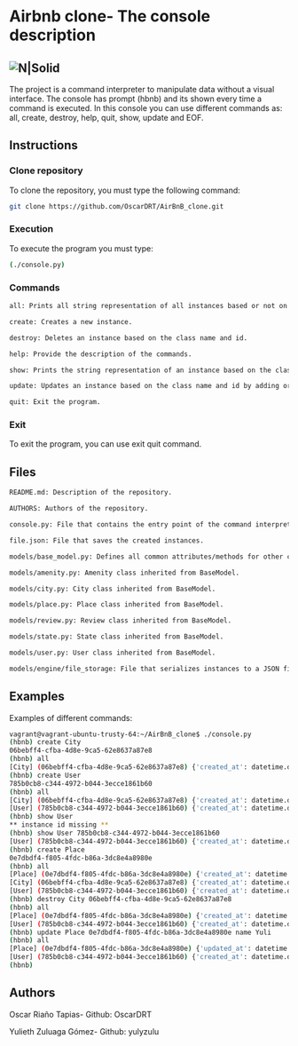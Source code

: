 # Airbnb clone- The console description

![N|Solid](https://ibb.co/ng6KLxw)
----------------------------------------------------------------------------------------------------------------------------------------------------------------------------------

The project is a command interpreter to manipulate data without a visual interface. The console has prompt (hbnb) and its shown every time a command is executed. In this console you can use different commands as: all, create, destroy, help, quit, show, update and EOF.

## Instructions

### Clone repository
To clone the repository, you must type the following command:
```bash
git clone https://github.com/OscarDRT/AirBnB_clone.git
```
### Execution

To execute the program you must type:
```bash
(./console.py)
```
### Commands

```bash
all: Prints all string representation of all instances based or not on the class name.

create: Creates a new instance.

destroy: Deletes an instance based on the class name and id.

help: Provide the description of the commands.

show: Prints the string representation of an instance based on the class name and id.

update: Updates an instance based on the class name and id by adding or updating attribute.

quit: Exit the program.
```

### Exit
To exit the program, you can use exit quit command.

## Files

```bash
README.md: Description of the repository.

AUTHORS: Authors of the repository.

console.py: File that contains the entry point of the command interpreter.

file.json: File that saves the created instances.

models/base_model.py: Defines all common attributes/methods for other classes.

models/amenity.py: Amenity class inherited from BaseModel.

models/city.py: City class inherited from BaseModel.

models/place.py: Place class inherited from BaseModel.

models/review.py: Review class inherited from BaseModel.

models/state.py: State class inherited from BaseModel.

models/user.py: User class inherited from BaseModel.

models/engine/file_storage: File that serializes instances to a JSON file and deserializes JSON file to instances.

```
## Examples
Examples of different commands:

```bash
vagrant@vagrant-ubuntu-trusty-64:~/AirBnB_clone$ ./console.py
(hbnb) create City
06bebff4-cfba-4d8e-9ca5-62e8637a87e8
(hbnb) all
[City] (06bebff4-cfba-4d8e-9ca5-62e8637a87e8) {'created_at': datetime.datetime(2020, 2, 19, 17, 41, 18, 907065), 'updated_at': datetime.datetime(2020, 2, 19, 17, 41, 18, 907135), 'id': '06bebff4-cfba-4d8e-9ca5-62e8637a87e8'}
(hbnb) create User
785b0cb8-c344-4972-b044-3ecce1861b60
(hbnb) all
[City] (06bebff4-cfba-4d8e-9ca5-62e8637a87e8) {'created_at': datetime.datetime(2020, 2, 19, 17, 41, 18, 907065), 'updated_at': datetime.datetime(2020, 2, 19, 17, 41, 18, 907135), 'id': '06bebff4-cfba-4d8e-9ca5-62e8637a87e8'}
[User] (785b0cb8-c344-4972-b044-3ecce1861b60) {'created_at': datetime.datetime(2020, 2, 19, 17, 41, 47, 165330), 'updated_at': datetime.datetime(2020, 2, 19, 17, 41, 47, 165392), 'id': '785b0cb8-c344-4972-b044-3ecce1861b60'}
(hbnb) show User
** instance id missing **
(hbnb) show User 785b0cb8-c344-4972-b044-3ecce1861b60
[User] (785b0cb8-c344-4972-b044-3ecce1861b60) {'created_at': datetime.datetime(2020, 2, 19, 17, 41, 47, 165330), 'updated_at': datetime.datetime(2020, 2, 19, 17, 41, 47, 165392), 'id': '785b0cb8-c344-4972-b044-3ecce1861b60'}
(hbnb) create Place
0e7dbdf4-f805-4fdc-b86a-3dc8e4a8980e
(hbnb) all
[Place] (0e7dbdf4-f805-4fdc-b86a-3dc8e4a8980e) {'created_at': datetime.datetime(2020, 2, 19, 17, 43, 15, 522640), 'updated_at': datetime.datetime(2020, 2, 19, 17, 43, 15, 522736), 'id': '0e7dbdf4-f805-4fdc-b86a-3dc8e4a8980e'}
[City] (06bebff4-cfba-4d8e-9ca5-62e8637a87e8) {'created_at': datetime.datetime(2020, 2, 19, 17, 41, 18, 907065), 'updated_at': datetime.datetime(2020, 2, 19, 17, 41, 18, 907135), 'id': '06bebff4-cfba-4d8e-9ca5-62e8637a87e8'}
[User] (785b0cb8-c344-4972-b044-3ecce1861b60) {'created_at': datetime.datetime(2020, 2, 19, 17, 41, 47, 165330), 'updated_at': datetime.datetime(2020, 2, 19, 17, 41, 47, 165392), 'id': '785b0cb8-c344-4972-b044-3ecce1861b60'}
(hbnb) destroy City 06bebff4-cfba-4d8e-9ca5-62e8637a87e8
(hbnb) all
[Place] (0e7dbdf4-f805-4fdc-b86a-3dc8e4a8980e) {'created_at': datetime.datetime(2020, 2, 19, 17, 43, 15, 522640), 'updated_at': datetime.datetime(2020, 2, 19, 17, 43, 15, 522736), 'id': '0e7dbdf4-f805-4fdc-b86a-3dc8e4a8980e'}
[User] (785b0cb8-c344-4972-b044-3ecce1861b60) {'created_at': datetime.datetime(2020, 2, 19, 17, 41, 47, 165330), 'updated_at': datetime.datetime(2020, 2, 19, 17, 41, 47, 165392), 'id': '785b0cb8-c344-4972-b044-3ecce1861b60'}
(hbnb) update Place 0e7dbdf4-f805-4fdc-b86a-3dc8e4a8980e name Yuli
(hbnb) all
[Place] (0e7dbdf4-f805-4fdc-b86a-3dc8e4a8980e) {'updated_at': datetime.datetime(2020, 2, 19, 17, 44, 22, 537480), 'created_at': datetime.datetime(2020, 2, 19, 17, 43, 15, 522640), 'name': 'Yuli', 'id': '0e7dbdf4-f805-4fdc-b86a-3dc8e4a8980e'}
[User] (785b0cb8-c344-4972-b044-3ecce1861b60) {'created_at': datetime.datetime(2020, 2, 19, 17, 41, 47, 165330), 'updated_at': datetime.datetime(2020, 2, 19, 17, 41, 47, 165392), 'id': '785b0cb8-c344-4972-b044-3ecce1861b60'}
(hbnb)
```

## Authors
Oscar Riaño Tapias- Github: OscarDRT

Yulieth Zuluaga Gómez- Github: yulyzulu
